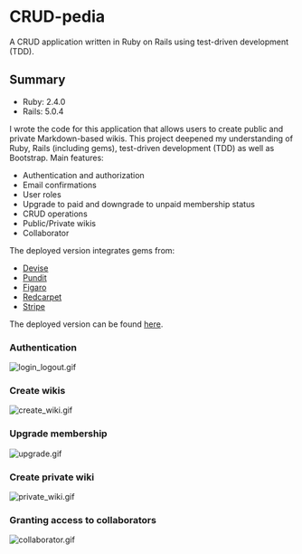 # CRUD-pedia
A CRUD application written in Ruby on Rails using test-driven development (TDD).

## Summary

- Ruby: 2.4.0
- Rails: 5.0.4

I wrote the code for this application that allows users to create public and private Markdown-based wikis. This project deepened my understanding of Ruby, Rails (including gems), test-driven development (TDD) as well as Bootstrap. Main features:

- Authentication and authorization
- Email confirmations
- User roles
- Upgrade to paid and downgrade to unpaid membership status
- CRUD operations
- Public/Private wikis
- Collaborator

The deployed version integrates gems from:

- [Devise](https://github.com/plataformatec/devise)
- [Pundit](https://github.com/elabs/pundit)
- [Figaro](https://github.com/laserlemon/figaro)
- [Redcarpet](https://github.com/vmg/redcarpet)
- [Stripe](https://github.com/stripe/stripe-ruby)

The deployed version can be found [here](https://hidden-cliffs-95626.herokuapp.com).<br>

### Authentication
![login_logout.gif](https://s4.postimg.org/40p91l5a5/login_out.gif "Login and Logout")

### Create wikis
![create_wiki.gif](https://s12.postimg.org/63qfrov4t/create_wiki.gif "Create wikis")

### Upgrade membership
![upgrade.gif](https://s9.postimg.org/faue0mqhb/upgrade.gif "Upgrade membership")

### Create private wiki
![private_wiki.gif](https://s11.postimg.org/h7u1bvclf/private_wiki.gif "Private wiki")

### Granting access to collaborators
![collaborator.gif](https://s1.postimg.org/kiniq14bj/collaborator.gif "Collaborators")
